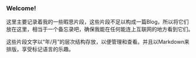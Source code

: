 ### Welcome!

这里主要记录着我的一些暇思片段，这些片段不足以构成一篇Blog，所以将它们放在这里，相当于一个备忘录吧，确保我能在任何能连上互联网的地方看到它们。

这些片段文字以“年/月”的层次结构存放，以便管理和查看。并且以Markdown来排版，享受标记语言的乐趣。
